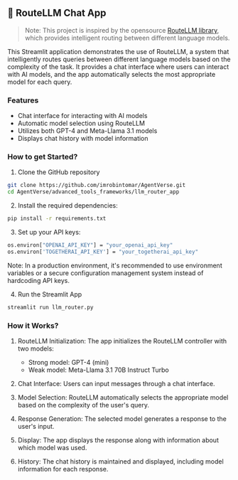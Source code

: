 ## 📡 RouteLLM Chat App 

> Note: This project is inspired by the opensource [RouteLLM library](https://github.com/lm-sys/RouteLLM/tree/main), which provides intelligent routing between different language models.

This Streamlit application demonstrates the use of RouteLLM, a system that intelligently routes queries between different language models based on the complexity of the task. It provides a chat interface where users can interact with AI models, and the app automatically selects the most appropriate model for each query.

### Features
- Chat interface for interacting with AI models
- Automatic model selection using RouteLLM
- Utilizes both GPT-4 and Meta-Llama 3.1 models
- Displays chat history with model information

### How to get Started?

1. Clone the GitHub repository

```bash
git clone https://github.com/imrobintomar/AgentVerse.git
cd AgentVerse/advanced_tools_frameworks/llm_router_app
```
2. Install the required dependencies:

```bash
pip install -r requirements.txt
```
3. Set up your API keys:

```bash
os.environ["OPENAI_API_KEY"] = "your_openai_api_key"
os.environ['TOGETHERAI_API_KEY'] = "your_togetherai_api_key"
```
Note: In a production environment, it's recommended to use environment variables or a secure configuration management system instead of hardcoding API keys.

4. Run the Streamlit App
```bash
streamlit run llm_router.py
```

### How it Works?

1. RouteLLM Initialization: The app initializes the RouteLLM controller with two models:
    - Strong model: GPT-4 (mini)
    -  Weak model: Meta-Llama 3.1 70B Instruct Turbo

2. Chat Interface: Users can input messages through a chat interface.

3. Model Selection: RouteLLM automatically selects the appropriate model based on the complexity of the user's query.

4. Response Generation: The selected model generates a response to the user's input.

5. Display: The app displays the response along with information about which model was used.

6. History: The chat history is maintained and displayed, including model information for each response.